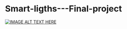 # Smart-ligths---Final-project
[![IMAGE ALT TEXT HERE](https://www.youtube.com/watch?v=AVq0Ky2i394)](https://www.youtube.com/watch?v=AVq0Ky2i394)

